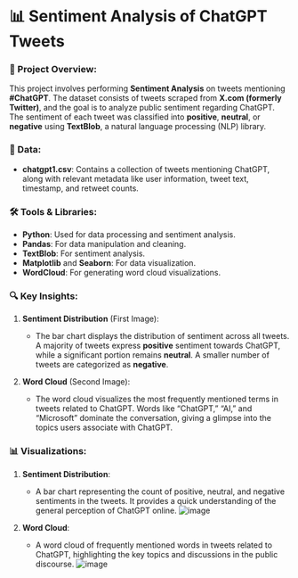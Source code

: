 # 📊 Sentiment Analysis of ChatGPT Tweets

### 📄 Project Overview:
This project involves performing **Sentiment Analysis** on tweets mentioning **#ChatGPT**. The dataset consists of tweets scraped from **X.com (formerly Twitter)**, and the goal is to analyze public sentiment regarding ChatGPT. The sentiment of each tweet was classified into **positive**, **neutral**, or **negative** using **TextBlob**, a natural language processing (NLP) library.

### 📂 Data:
- **chatgpt1.csv**: Contains a collection of tweets mentioning ChatGPT, along with relevant metadata like user information, tweet text, timestamp, and retweet counts.

### 🛠 Tools & Libraries:
- **Python**: Used for data processing and sentiment analysis.
- **Pandas**: For data manipulation and cleaning.
- **TextBlob**: For sentiment analysis.
- **Matplotlib** and **Seaborn**: For data visualization.
- **WordCloud**: For generating word cloud visualizations.

### 🔍 Key Insights:
1. **Sentiment Distribution** (First Image):
   - The bar chart displays the distribution of sentiment across all tweets. A majority of tweets express **positive** sentiment towards ChatGPT, while a significant portion remains **neutral**. A smaller number of tweets are categorized as **negative**.
   
2. **Word Cloud** (Second Image):
   - The word cloud visualizes the most frequently mentioned terms in tweets related to ChatGPT. Words like “ChatGPT,” “AI,” and “Microsoft” dominate the conversation, giving a glimpse into the topics users associate with ChatGPT.

### 📊 Visualizations:
1. **Sentiment Distribution**:
   - A bar chart representing the count of positive, neutral, and negative sentiments in the tweets. It provides a quick understanding of the general perception of ChatGPT online.
![image](https://github.com/user-attachments/assets/4a59f051-4297-4c6e-9439-fcadc0d2beb5)

2. **Word Cloud**:
   - A word cloud of frequently mentioned words in tweets related to ChatGPT, highlighting the key topics and discussions in the public discourse.
![image](https://github.com/user-attachments/assets/223b5a7d-67d5-49fc-b03a-d7ac6137950e)
